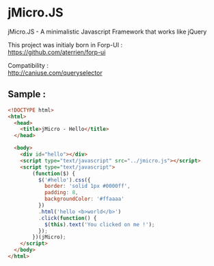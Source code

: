 jMicro.JS
=========

jMicro.JS - A minimalistic Javascript Framework that works like jQuery

This project was initialy born in Forp-UI :<br>
https://github.com/aterrien/forp-ui

Compatibility :<br>
http://caniuse.com/queryselector

## Sample :

```html
<!DOCTYPE html>
<html>
  <head>
    <title>jMicro - Hello</title>
  </head>

  <body>
    <div id="hello"></div>
    <script type="text/javascript" src="../jmicro.js"></script>
    <script type="text/javascript">
        (function($) {
          $('#hello').css({
            border: 'solid 1px #0000ff',
            padding: 8,
            backgroundColor: '#ffaaaa'
          })
          .html('hello <b>world</b>')
          .click(function() {
            $(this).text('You clicked on me !');
          });
        })(jMicro);
    </script>
  </body>
</html>
```

